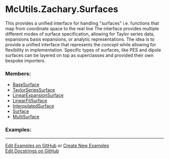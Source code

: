 # <a id="McUtils.Zachary.Surfaces">McUtils.Zachary.Surfaces</a>
    
This provides a unified interface for handling "surfaces" i.e. functions that map from coordinate space to the real line
The interface provides multiple different modes of surface specification, allowing for Taylor series data,
expansions basis expansions, or analytic representations.
The idea is to provide a unified interface that represents the _concept_ while allowing for flexibility in implementation.
Specific types of surfaces, like PES and dipole surfaces can be layered on top as superclasses and provided their own bespoke importers.

### Members:

  - [BaseSurface](Surfaces/BaseSurface/BaseSurface.md)
  - [TaylorSeriesSurface](Surfaces/BaseSurface/TaylorSeriesSurface.md)
  - [LinearExpansionSurface](Surfaces/BaseSurface/LinearExpansionSurface.md)
  - [LinearFitSurface](Surfaces/BaseSurface/LinearFitSurface.md)
  - [InterpolatedSurface](Surfaces/BaseSurface/InterpolatedSurface.md)
  - [Surface](Surfaces/Surface/Surface.md)
  - [MultiSurface](Surfaces/Surface/MultiSurface.md)

### Examples:



___

[Edit Examples on GitHub](https://github.com/McCoyGroup/References/edit/gh-pages/Documentation/examples/McUtils/Zachary/Surfaces.md) or 
[Create New Examples](https://github.com/McCoyGroup/References/new/gh-pages/?filename=Documentation/examples/McUtils/Zachary/Surfaces.md) <br/>
[Edit Docstrings on GitHub](https://github.com/McCoyGroup/McUtils/edit/master/Zachary/Surfaces/__init__.py?message=Update%20Docs)